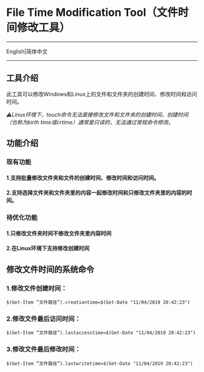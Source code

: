 # File Time Modification Tool（文件时间修改工具）

---

English|简体中文

---

## 工具介绍

此工具可以修改Windows和Linux上的文件和文件夹的创建时间、修改时间和访问时间。

*⚠️Linux环境下，touch命令无法直接修改文件和文件夹的创建时间。创建时间（也称为birth time或crtime）通常是只读的，无法通过常规命令修改。*

## 功能介绍

### 现有功能

#### 1.支持批量修改文件夹和文件的创建时间、修改时间和访问时间。

#### 2.支持选择文件夹和文件夹里的内容一起修改时间和只修改文件夹里的内容的时间。

### 待优化功能

#### 1.只修改文件夹时间不修改文件夹里内容时间

#### 2.在Linux环境下支持修改创建时间

## 修改文件时间的系统命令

### 1.修改文件创建时间：

`$(Get-Item “文件路径”).creationtime=$(Get-Date "11/04/2019 20:42:23")`

### 2.修改文件最后访问时间：

`$(Get-Item “文件路径”).lastaccesstime=$(Get-Date "11/04/2019 20:42:23")`

### 3.修改文件最后修改时间：

`$(Get-Item “文件路径”).lastwritetime=$(Get-Date "11/04/2019 20:42:23")`
